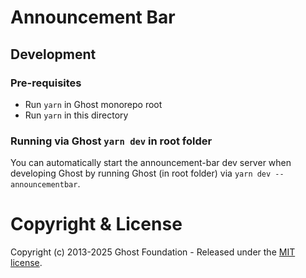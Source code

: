 # Announcement Bar

## Development

### Pre-requisites

- Run `yarn` in Ghost monorepo root
- Run `yarn` in this directory

### Running via Ghost `yarn dev` in root folder

You can automatically start the announcement-bar dev server when developing Ghost by running Ghost (in root folder) via `yarn dev --announcementbar`.

# Copyright & License 

Copyright (c) 2013-2025 Ghost Foundation - Released under the [MIT license](LICENSE).
